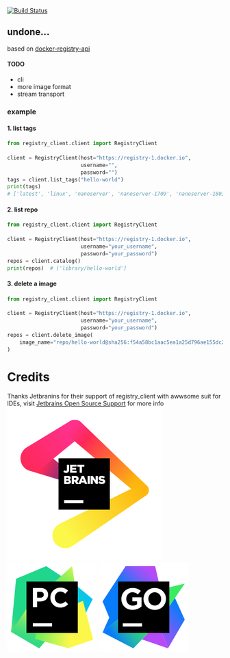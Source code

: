[![Build Status](https://github.com/immortal-n/registry_client/actions/workflows/python-app.yml/badge.svg?branch=master)](https://github.com/immortal-n/registry_client/actions/workflows/python-app.yml/)
## undone...

based on [docker-registry-api](https://docs.docker.com/registry/spec/api/#detail)

#### TODO

- cli
- more image format
- stream transport

### example

#### 1. list tags
```python
from registry_client.client import RegistryClient

client = RegistryClient(host="https://registry-1.docker.io",
                        username="",
                        password="")
tags = client.list_tags("hello-world")
print(tags)
# ['latest', 'linux', 'nanoserver', 'nanoserver-1709', 'nanoserver-1803', 'nanoserver-1809', 'nanoserver-ltsc2022', 'nanoserver-sac2016', 'nanoserver1709']
```
#### 2. list repo
```python
from registry_client.client import RegistryClient

client = RegistryClient(host="https://registry-1.docker.io",
                        username="your_username",
                        password="your_password")
repos = client.catalog()
print(repos)  # ['library/hello-world']
```

#### 3. delete a image
```python
from registry_client.client import RegistryClient

client = RegistryClient(host="https://registry-1.docker.io",
                        username="your_username",
                        password="your_password")
repos = client.delete_image(
    image_name="repo/hello-world@sha256:f54a58bc1aac5ea1a25d796ae155dc228b3f0e11d046ae276b39c4bf2f13d8c4"
)

```
Credits
===
Thanks Jetbranins for their support of registry_client with awwsome suit for IDEs,
visit [Jetbrains Open Source Support]( https://jb.gg/OpenSourceSupport) for more info  
![JetBrains](docs/images/jb_beam.svg)
![JetBrains](docs/images/PyCharm_icon.svg)
![JetBrains](docs/images/GoLand_icon.svg)